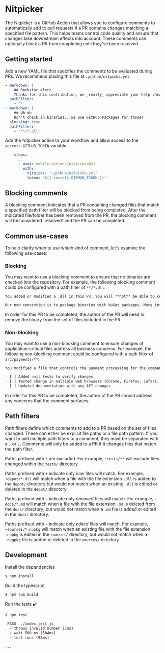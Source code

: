 # Nitpicker

The Nitpicker is a GitHub Action that allows you to configure comments to automatically add to pull requests if a PR contains changes matching a specified file pattern. This helps teams control code quality and ensure that changes take downstream effects into account. These comments can optionally block a PR from completing until they've been resolved.

## Getting started

Add a new YAML file that specifies the comments to be evaluated during PRs. We recommend placing this file at `.github/nitpicks.yml`.

```yaml
- markdown: |
    ## Rockstar alert
    Thanks for this contribution, we _really_ appreciate your help :heart:!
  pathFilter:
    - '*'
- markdown: |
    ## Uh oh
    Don't check in binaries...we use GitHub Packages for those!
  blocking: true
  pathFilter:
    - '**/*.dll'
```

Add the Nitpicker action to your workflow and allow access to the `secrets.GITHUB_TOKEN` variable.

```yaml
    steps:
      ...
      - uses: mobile-actions/nitpicker@v1
        with:
          nitpicks: '.github/nitpicks.yml'
          token: '${{ secrets.GITHUB_TOKEN }}'
```

## Blocking comments

A blocking comment indicates that a PR containing changed files that match a specified path filter will be blocked from being completed. After the indicated file/folder has been removed from the PR, the blocking comment will be considered 'resolved' and the PR can be completed.

## Common use-cases

To help clarify when to use which kind of comment, let's examine the following use-cases:

### Blocking

You may want to use a blocking comment to ensure that no binaries are checked into the repository. For example, the following blocking comment could be configured with a path filter of `**/*.dll`:

```markdown
You added or modified a .dll in this PR. You will **not** be able to complete this PR until the binary is removed.

Our new convention is to package binaries with NuGet packages. More information can be found [here](https://teamwiki.co/nuget).
```

In order for this PR to be completed, the author of the PR will need to remove the binary from the set of files included in the PR.

### Non-blocking

You may want to use a non-blocking comment to ensure changes of application-critical files address all business concerns. For example, the following non-blocking comment could be configured with a path filter of `src/payments/**`:

```markdown
You modified a file that controls the payment processing for the company. Please ensure that you have completed all of the following:

- [ ] Added unit tests to verify changes
- [ ] Tested change in multiple web browsers (Chrome, Firefox, Safari, and Edge)
- [ ] Updated documentation with any API changes
```

In order for this PR to be completed, the author of the PR should address any concerns that the comment surfaces.

## Path filters

Path filters define which comments to add to a PR based on the set of files changed. These can either be explicit file paths or a file path pattern. If you want to add multiple path filters to a comment, they must be separated with a `,` or `;`. Comments will only be added to a PR if it changes files that match the path filter.

Paths prefixed with `!` are excluded. For example, `!tests/**` will exclude files changed within the `tests/` directory.

Paths prefixed with `+` indicate only _new_ files will match. For example, `+depot/*.dll` will match when a file with the file extension `.dll` is added to the `depot/` directory but would not match when an existing `.dll` is edited or deleted in the `depot/` directory.

Paths prefixed with `-` indicate only _removed_ files will match. For example, `-docs/*.md` will match when a file with the file extension `.md` is deleted from the `docs/` directory, but would not match when a `.md` file is added or edited in the `docs/` directory.

Paths prefixed with `~` indicate only _edited_ files will match. For example, `~sources/*.nupkg` will match when an existing file with the file extension `.nupkg` is edited in the `sources/` directory, but would not match when a `.nugpkg` file is added or deleted in the `sources/` directory.

## Development

Install the dependencies

```bash
$ npm install
```

Build the typescript

```bash
$ npm run build
```

Run the tests :heavy_check_mark:

```bash
$ npm test

 PASS  ./index.test.js
  ✓ throws invalid number (3ms)
  ✓ wait 500 ms (504ms)
  ✓ test runs (95ms)

...
```
